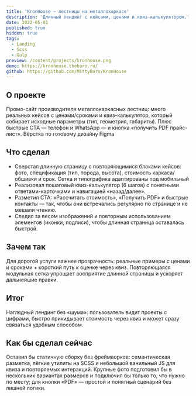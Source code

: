 ```yaml
---
title: 'KronHouse — лестницы на металлокаркасе'
description: 'Длинный лендинг с кейсами, ценами и квиз-калькулятором.'
date: 2022-05-01
published: true
hidden: true
tags:
  - Landing
  - Scss
  - Gulp
preview: /content/projects/kronhouse.png
demo: https://kronhouse.theboro.ru/
github: https://github.com/MittyBoro/KronHouse
---
```


## О проекте

Промо-сайт производителя металлокаркасных лестниц: много реальных кейсов с ценами/сроками и квиз-калькулятор, который собирает исходные параметры (тип, геометрия, габариты). Плюс быстрые CTA — телефон и WhatsApp — и кнопка «получить PDF прайс-лист». Вёрстка по готовому дизайну Figma

## Что сделал

- Сверстал длинную страницу с повторяющимися блоками кейсов: фото, спецификация (тип, порода, высота), стоимость каркаса/обшивки и срок. Сетка и типографика адаптированы под мобильный
- Реализовал пошаговый квиз-калькулятор (6 шагов) с понятными ответами-карточками и навигацией «назад/далее».
- Разметил CTA: «Рассчитать стоимость», «Получить PDF» и быстрые контакты — так, чтобы они встречались регулярно по странице и не мешали чтению.
- Следил за весом изображений и повторным использованием элементов (иконки, подписи), чтобы длинная страница оставалась быстрой.

## Зачем так

Для дорогой услуги важнее прозрачность: реальные примеры с ценами и сроками + короткий путь к оценке через квиз. Повторяющаяся модульная сетка упрощает восприятие длинной страницы и ускоряет дальнейшие правки.

## Итог

Наглядный лендинг без «шума»: пользователь видит проекты с цифрами, быстро прикидывает стоимость через квиз и может сразу связаться удобным способом.

## Как бы сделал сейчас

Оставил бы статичную сборку без фреймворков: семантическая разметка, лёгкие утилиты на SCSS и небольшой ванильный JS для квиза и повторяемых интеракций. Крупные фото подготовил бы в нескольких вариантах размеров и подключил бы только то, что нужно по месту; для кнопки «PDF» — простой и понятный сценарий без лишней логики.
